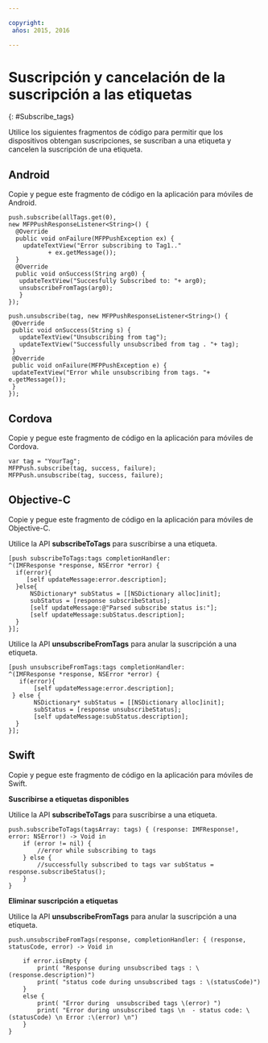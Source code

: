```yaml
---

copyright:
 años: 2015, 2016

---
```


# Suscripción y cancelación de la suscripción a las etiquetas
{: #Subscribe_tags}

Utilice los siguientes fragmentos de código para permitir que los dispositivos obtengan suscripciones, se suscriban a una etiqueta y cancelen la suscripción de una etiqueta.

## Android

Copie y pegue este fragmento de código en la aplicación para móviles de Android.

```
push.subscribe(allTags.get(0),
new MFPPushResponseListener<String>() {
  @Override
  public void onFailure(MFPPushException ex) {
    updateTextView("Error subscribing to Tag1.."
           + ex.getMessage());
  }
  @Override
  public void onSuccess(String arg0) {
   updateTextView("Succesfully Subscribed to: "+ arg0);
   unsubscribeFromTags(arg0);
   }
});
```

```
push.unsubscribe(tag, new MFPPushResponseListener<String>() {
 @Override
 public void onSuccess(String s) {
   updateTextView("Unsubscribing from tag");
   updateTextView("Successfully unsubscribed from tag . "+ tag);
 }
 @Override
 public void onFailure(MFPPushException e) {
 updateTextView("Error while unsubscribing from tags. "+ e.getMessage());
 }
});
```

## Cordova

Copie y pegue este fragmento de código en la aplicación para móviles de Cordova.

```
var tag = "YourTag";
MFPPush.subscribe(tag, success, failure);
MFPPush.unsubscribe(tag, success, failure);
```

## Objective-C

Copie y pegue este fragmento de código en la aplicación para móviles de Objective-C.

Utilice la API **subscribeToTags** para suscribirse a una etiqueta.

```
[push subscribeToTags:tags completionHandler:
^(IMFResponse *response, NSError *error) {
  if(error){
     [self updateMessage:error.description];
  }else{
      NSDictionary* subStatus = [[NSDictionary alloc]init];
      subStatus = [response subscribeStatus];
      [self updateMessage:@"Parsed subscribe status is:"];
      [self updateMessage:subStatus.description];
  }
}];
```

Utilice la API **unsubscribeFromTags** para anular la suscripción a una etiqueta.

```
[push unsubscribeFromTags:tags completionHandler:
^(IMFResponse *response, NSError *error) {
   if(error){
       [self updateMessage:error.description];
 } else {
       NSDictionary* subStatus = [[NSDictionary alloc]init];
       subStatus = [response unsubscribeStatus];
       [self updateMessage:subStatus.description];
  }
}];
```

## Swift

Copie y pegue este fragmento de código en la aplicación para móviles de Swift.

**Suscribirse a etiquetas disponibles**

Utilice la API **subscribeToTags** para suscribirse a una etiqueta.

```
push.subscribeToTags(tagsArray: tags) { (response: IMFResponse!, error: NSError!) -> Void in
	if (error != nil) {
		//error while subscribing to tags
	} else {
		//successfully subscribed to tags var subStatus = response.subscribeStatus();
	}
}
```

**Eliminar suscripción a etiquetas**

Utilice la API **unsubscribeFromTags** para anular la suscripción a una etiqueta.

```
push.unsubscribeFromTags(response, completionHandler: { (response, statusCode, error) -> Void in

    if error.isEmpty {
        print( "Response during unsubscribed tags : \(response.description)")
        print( "status code during unsubscribed tags : \(statusCode)")
    }
    else {
        print( "Error during  unsubscribed tags \(error) ")
        print( "Error during unsubscribed tags \n  - status code: \(statusCode) \n Error :\(error) \n")
    }
}
```
